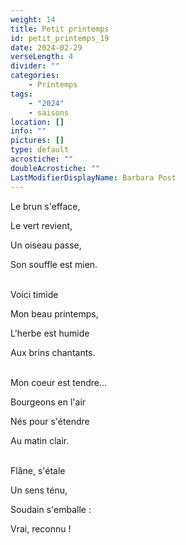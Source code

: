 ```yaml
---
weight: 14
title: Petit printemps
id: petit_printemps_19
date: 2024-02-29
verseLength: 4
divider: ""
categories:
    - Printemps
tags:
    - "2024"
    - saisons
location: []
info: ""
pictures: []
type: default
acrostiche: ""
doubleAcrostiche: ""
LastModifierDisplayName: Barbara Post
---
```

Le brun s'efface,

Le vert revient,

Un oiseau passe,

Son souffle est mien.

 \
Voici timide

Mon beau printemps,

L'herbe est humide

Aux brins chantants.

 \
Mon coeur est tendre...

Bourgeons en l'air

Nés pour s'étendre

Au matin clair.

 \
Flâne, s'étale

Un sens ténu,

Soudain s'emballe :

Vrai, reconnu !
